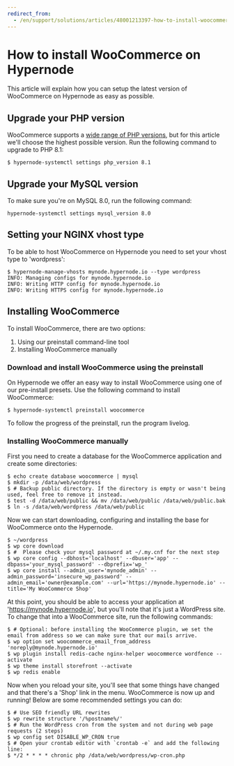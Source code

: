 ```yaml
---
redirect_from:
  - /en/support/solutions/articles/48001213397-how-to-install-woocommerce-on-hypernode/
---
```


<!-- source: https://support.hypernode.com/en/support/solutions/articles/48001213397-how-to-install-woocommerce-on-hypernode/ -->

# How to install WooCommerce on Hypernode

This article will explain how you can setup the latest version of WooCommerce on Hypernode as easy as possible.

## Upgrade your PHP version

WooCommerce supports a [wide range of PHP versions](https://woocommerce.com/document/server-requirements/), but for this article we'll choose the highest possible version. Run the following command to upgrade to PHP 8.1:

```console
$ hypernode-systemctl settings php_version 8.1
```

## Upgrade your MySQL version

To make sure you're on MySQL 8.0, run the following command:

```console
hypernode-systemctl settings mysql_version 8.0
```

## Setting your NGINX vhost type

To be able to host WooCommerce on Hypernode you need to set your vhost type to 'wordpress':

```console
$ hypernode-manage-vhosts mynode.hypernode.io --type wordpress
INFO: Managing configs for mynode.hypernode.io
INFO: Writing HTTP config for mynode.hypernode.io
INFO: Writing HTTPS config for mynode.hypernode.io
```

## Installing WooCommerce

To install WooCommerce, there are two options:

1. Using our preinstall command-line tool
1. Installing WooCommerce manually

### Download and install WooCommerce using the preinstall

On Hypernode we offer an easy way to install WooCommerce using one of our pre-install presets. Use the following command to install WooCommerce:

```console
$ hypernode-systemctl preinstall woocommerce
```

To follow the progress of the preinstall, run the program livelog.

### Installing WooCommerce manually

First you need to create a database for the WooCommerce application and create some directories:

```console
$ echo create database woocommerce | mysql
$ mkdir -p /data/web/wordpress
$ # Backup public directory. If the directory is empty or wasn't being used, feel free to remove it instead.
$ test -d /data/web/public && mv /data/web/public /data/web/public.bak
$ ln -s /data/web/wordpress /data/web/public
```

Now we can start downloading, configuring and installing the base for WooCommerce onto the Hypernode.

```console
$ ~/wordpress
$ wp core download
$ #  Please check your mysql password at ~/.my.cnf for the next step
$ wp core config --dbhost='localhost' --dbuser='app' --dbpass='your_mysql_password' --dbprefix='wp_'
$ wp core install --admin_user='mynode_admin' --admin_password='insecure_wp_password' --admin_email='owner@example.com' --url='https://mynode.hypernode.io' --title='My WooCommerce Shop'
```

At this point, you should be able to access your application at '<https://mynode.hypernode.io>', but you'll note that it's just a WordPress site. To change that into a WooCommerce site, run the following commands:

```console
$ # Optional: before installing the WooCommerce plugin, we set the email from address so we can make sure that our mails arrive.
$ wp option set woocommerce_email_from_address 'noreply@mynode.hypernode.io'
$ wp plugin install redis-cache nginx-helper woocommerce wordfence --activate
$ wp theme install storefront --activate
$ wp redis enable
```

Now when you reload your site, you'll see that some things have changed and that there's a 'Shop' link in the menu. WooCommerce is now up and running! Below are some recommended settings you can do:

```console
$ # Use SEO friendly URL rewrites
$ wp rewrite structure '/%postname%/'
$ # Run the WordPress cron from the system and not during web page requests (2 steps)
$ wp config set DISABLE_WP_CRON true
$ # Open your crontab editor with `crontab -e` and add the following line:
$ */2 * * * * chronic php /data/web/wordpress/wp-cron.php
```
